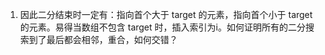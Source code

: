 1. 因此二分结束时一定有：指向首个大于 target 的元素，指向首个小于 target 的元素。易得当数组不包含 target 时，插入索引为i。如何证明所有的二分搜索到了最后都会相邻，重合，如何交错？ 

